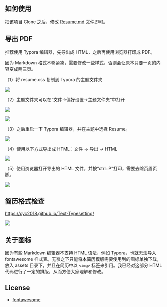 ## 如何使用

把该项目 Clone 之后，修改 [Resume.md](Resume.md) 文件即可。

## 导出 PDF

推荐使用 Typora 编辑器，先导出成 HTML，之后再使用浏览器打印成 PDF。

因为 Markdown 格式不够紧凑，需要修改一些样式，否则会让原本只要一页的内容变成两三页。

（1）将 resume.css 复制到 Typora 的主题文件夹

![](assets/1.png)

（2）主题文件夹可以在“文件->偏好设置->主题文件夹“中打开

![](assets/2.png)

![](assets/3.png)

（3）之后重启一下 Typora 编辑器，并在主题中选择 Resume。

![](assets/4.png)

（4）使用以下方式导出成 HTML：文件 -> 导出 -> HTML

![](assets/5.png)

（5）使用浏览器打开导出的 HTML 文件，并按“ctrl+P”打印，需要去除页眉页脚。

![](assets/6.png)



## 简历格式检查

https://cyc2018.github.io/Text-Typesetting/

![](assets/check-resume.png)



## 关于图标

因为有些 Markdown 编辑器不支持 HTML 语法，例如 Typora，也就无法导入 fontawesome 样式表。无奈之下只能将本简历模版需要使用到的图标单独下载，放入 assets 目录下，并且在简历中以 `<img>` 标签来引用。我已经对这部分 HTML 代码进行了一定的排版，从而方便大家理解和修改。

## License

- [fontawesome](https://fontawesome.com/license)
